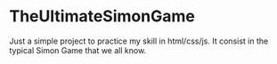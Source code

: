 # TheUltimateSimonGame
Just a simple project to practice my skill in html/css/js. It consist in the typical Simon Game that we all know.
